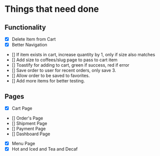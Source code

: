 # Things that need done

## Functionality

- [x] Delete Item from Cart
- [x] Better Navigation
- [] If item exists in cart, increase quantity by 1, only if size also matches
- [] Add size to coffees/slug page to pass to cart item
- [] Toastify for adding to cart, green if success, red if error
- [] Save order to user for recent orders, only save 3.
- [] Allow order to be saved to favorites.
- [] Add more items for better testing.

## Pages

- [x] Cart Page
- [] Order's Page
- [] Shipment Page
- [] Payment Page
- [] Dashboard Page
- [x] Menu Page
- [x] Hot and Iced and Tea and Decaf
